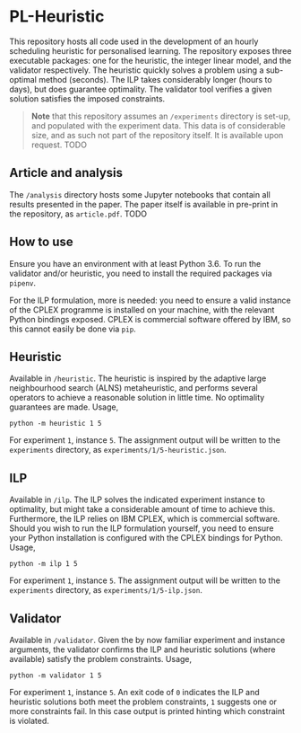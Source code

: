 # PL-Heuristic

This repository hosts all code used in the development of an hourly
scheduling heuristic for personalised learning. The repository exposes
three executable packages: one for the heuristic, the integer linear
model, and the validator respectively. The heuristic quickly solves a
problem using a sub-optimal method (seconds). The ILP takes considerably
longer (hours to days), but does guarantee optimality. The validator
tool verifies a given solution satisfies the imposed constraints.

> **Note** that this repository assumes an `/experiments` directory is
set-up, and populated with the experiment data. This data is of
considerable size, and as such not part of the repository itself. It is
available upon request. TODO

## Article and analysis

The `/analysis` directory hosts some Jupyter notebooks that contain
all results presented in the paper. The paper itself is available in
pre-print in the repository, as `article.pdf`. TODO

## How to use

Ensure you have an environment with at least Python 3.6. To run the validator
and/or heuristic, you need to install the required packages via `pipenv`.

For the ILP formulation, more is needed: you need to ensure a valid
instance of the CPLEX programme is installed on your machine, with the
relevant Python bindings exposed. CPLEX is commercial software offered
by IBM, so this cannot easily be done via `pip`.

## Heuristic

Available in `/heuristic`. The heuristic is inspired by the adaptive
large neighbourhood search (ALNS) metaheuristic, and performs several
operators to achieve a reasonable solution in little time. No
optimality guarantees are made. Usage,

```
python -m heuristic 1 5
```

For experiment `1`, instance `5`. The assignment output will be written
to the `experiments` directory, as `experiments/1/5-heuristic.json`.

## ILP

Available in `/ilp`. The ILP solves the indicated experiment instance
to optimality, but might take a considerable amount of time to achieve
this. Furthermore, the ILP relies on IBM CPLEX, which is commercial
software. Should you wish to run the ILP formulation yourself, you need
to ensure your Python installation is configured with the CPLEX
bindings for Python. Usage,

```
python -m ilp 1 5
```

For experiment `1`, instance `5`. The assignment output will be written
to the `experiments` directory, as `experiments/1/5-ilp.json`.

## Validator

Available in `/validator`. Given the by now familiar experiment and
instance arguments, the validator confirms the ILP and heuristic
solutions (where available) satisfy the problem constraints. Usage,

```
python -m validator 1 5
```

For experiment `1`, instance `5`. An exit code of `0` indicates the ILP and
heuristic solutions both meet the problem constraints, `1` suggests one or more
constraints fail. In this case output is printed hinting which constraint is
violated.
